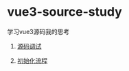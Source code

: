 # vue3-source-study
学习vue3源码我的思考



1. [源码调试](https://github.com/qinran0423/vue3-source-study/blob/main/doc/%E6%BA%90%E7%A0%81%E8%B0%83%E8%AF%95.md)

2. [初始化流程](https://github.com/qinran0423/vue3-source-study/blob/main/doc/%E5%88%9D%E5%A7%8B%E5%8C%96%E6%B5%81%E7%A8%8B.md)

   

